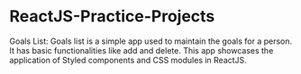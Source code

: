 # ReactJS-Practice-Projects

Goals List: Goals list is a simple app used to maintain the goals for a person. It has basic functionalities like add and delete. This app showcases the application of Styled components and CSS modules in ReactJS.
